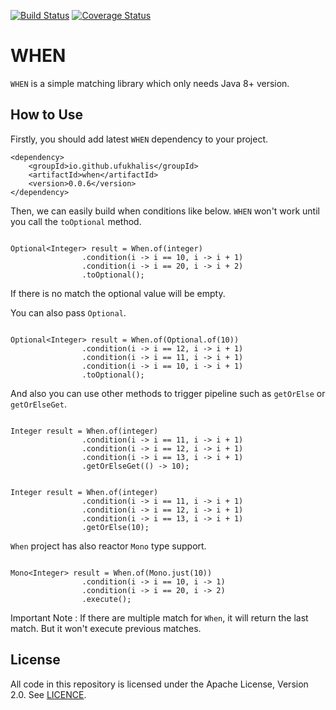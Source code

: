 [![Build Status](https://travis-ci.org/ufukhalis/when.svg?branch=master)](https://travis-ci.org/ufukhalis/when)
[![Coverage Status](https://coveralls.io/repos/github/ufukhalis/when/badge.svg?branch=master)](https://coveralls.io/github/ufukhalis/when?branch=master)

WHEN
=======

`WHEN` is a simple matching library which only needs Java 8+ version.


How to Use
-------------

Firstly, you should add latest `WHEN` dependency to your project.

```$xslt
<dependency>
    <groupId>io.github.ufukhalis</groupId>
    <artifactId>when</artifactId>
    <version>0.0.6</version>
</dependency>
```

Then, we can easily build when conditions like below. `WHEN` won't work until you call the `toOptional`
method.

```$xslt

Optional<Integer> result = When.of(integer)
                .condition(i -> i == 10, i -> i + 1)
                .condition(i -> i == 20, i -> i + 2)
                .toOptional();

```

If there is no match the optional value will be empty.

You can also pass `Optional`.

```$xslt

Optional<Integer> result = When.of(Optional.of(10))
                .condition(i -> i == 12, i -> i + 1)
                .condition(i -> i == 11, i -> i + 1)
                .condition(i -> i == 10, i -> i + 1)
                .toOptional();

```

And also you can use other methods to trigger pipeline such as `getOrElse` or `getOrElseGet`.

```$xslt

Integer result = When.of(integer)
                .condition(i -> i == 11, i -> i + 1)
                .condition(i -> i == 12, i -> i + 1)
                .condition(i -> i == 13, i -> i + 1)
                .getOrElseGet(() -> 10);

```

```$xslt

Integer result = When.of(integer)
                .condition(i -> i == 11, i -> i + 1)
                .condition(i -> i == 12, i -> i + 1)
                .condition(i -> i == 13, i -> i + 1)
                .getOrElse(10);

```

`When` project has also reactor `Mono` type support. 

```$xslt

Mono<Integer> result = When.of(Mono.just(10))
                .condition(i -> i == 10, i -> 1)
                .condition(i -> i == 20, i -> 2)
                .execute();

```

Important Note : If there are multiple match for `When`, it will return the last match. 
But it won't execute previous matches.

License
------------
All code in this repository is licensed under the Apache License, Version 2.0. See [LICENCE](./LICENSE).